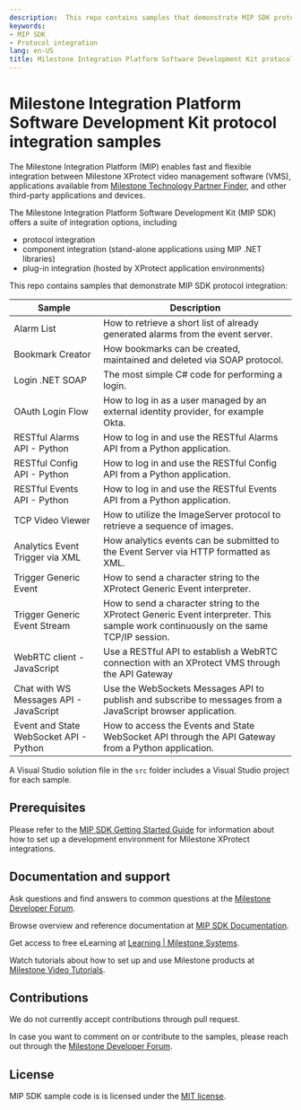 ```yaml
---
description:  This repo contains samples that demonstrate MIP SDK protocol integration.
keywords:
- MIP SDK
- Protocol integration
lang: en-US
title: Milestone Integration Platform Software Development Kit protocol integration samples
---
```


# Milestone Integration Platform Software Development Kit protocol integration samples

The Milestone Integration Platform (MIP) enables fast and flexible integration between
Milestone XProtect video management software (VMS), applications available from
[Milestone Technology Partner Finder](<https://www.milestonesys.com/partners/technology-partners/technology-partner-finder/>),
and other third-party applications and devices.

The Milestone Integration Platform Software Development Kit (MIP SDK) offers a suite of integration options, including

- protocol integration
- component integration (stand-alone applications using MIP .NET libraries)
- plug-in integration (hosted by XProtect application environments)

This repo contains samples that demonstrate MIP SDK protocol integration:

| Sample                                 | Description                                                                                                                         |
| -------------------------------------- | ----------------------------------------------------------------------------------------------------------------------------------- |
| Alarm List                             | How to retrieve a short list of already generated alarms from the event server.                                                     |
| Bookmark Creator                       | How bookmarks can be created, maintained and deleted via SOAP protocol.                                                             |
| Login .NET SOAP                        | The most simple C\# code for performing a login.                                                                                    |
| OAuth Login Flow                       | How to log in as a user managed by an external identity provider, for example Okta.                                                 |
| RESTful Alarms API - Python            | How to log in and use the RESTful Alarms API from a Python application.                                                             |
| RESTful Config API - Python            | How to log in and use the RESTful Config API from a Python application.                                                             |
| RESTful Events API - Python            | How to log in and use the RESTful Events API from a Python application.                                                             |
| TCP Video Viewer                       | How to utilize the ImageServer protocol to retrieve a sequence of images.                                                           |
| Analytics Event Trigger via XML        | How analytics events can be submitted to the Event Server via HTTP formatted as XML.                                                |
| Trigger Generic Event                  | How to send a character string to the XProtect Generic Event interpreter.                                                           |
| Trigger Generic Event Stream           | How to send a character string to the XProtect Generic Event interpreter. This sample work continuously on the same TCP/IP session. |
| WebRTC client - JavaScript             | Use a RESTful API to establish a WebRTC connection with an XProtect VMS through the API Gateway                                     |
| Chat with WS Messages API - JavaScript | Use the WebSockets Messages API to publish and subscribe to messages from a JavaScript browser application.                         |
| Event and State WebSocket API - Python | How to access the Events and State WebSocket API through the API Gateway from a Python application.                                 |

A Visual Studio solution file in the `src` folder includes a Visual Studio project for each sample.

## Prerequisites

Please refer to the [MIP SDK Getting Started Guide](https://download.milestonesys.com/MIPSDK/MilestoneMIPSDK_GettingStartedGuide_en-US.pdf)
for information about how to set up a development environment for Milestone XProtect integrations.

## Documentation and support

Ask questions and find answers to common questions at the
[Milestone Developer Forum](<https://developer.milestonesys.com/>).

Browse overview and reference documentation at
[MIP SDK Documentation](<https://doc.developer.milestonesys.com>).

Get access to free eLearning at
[Learning | Milestone Systems](https://learn.milestonesys.com/).

Watch tutorials about how to set up and use Milestone products at
[Milestone Video Tutorials](https://www.youtube.com/user/Milestonesys).

## Contributions

We do not currently accept contributions through pull request.

In case you want to comment on or contribute to the samples, please reach out through
the [Milestone Developer Forum](<https://developer.milestonesys.com/>).

## License

MIP SDK sample code is is licensed under the [MIT license](<LICENSE.md>).
